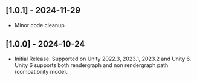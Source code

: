 ## [1.0.1] - 2024-11-29

* Minor code cleanup.

## [1.0.0] - 2024-10-24

* Initial Release. Supported on Unity 2022.3, 2023.1, 2023.2 and Unity 6. Unity 6 supports both rendergraph and non rendergraph path (compatibility mode).
